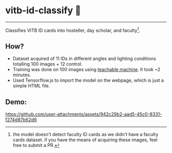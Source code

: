 # vitb-id-classify 🪪
---

Classifies VITB ID cards into hosteller, day scholar, and faculty[^*].

## How?
- Dataset acquired of 11 IDs in different angles and lighting conditions totalling 100 images + 12 control.
- Training was done on 100 images using [teachable machine](https://teachablemachine.withgoogle.com/). It took ~2 minutes.
- Used Tensorflow.js to import the model on the webpage, which is just a simple HTML file.

## Demo:
https://github.com/user-attachments/assets/942c29b2-aad5-45c0-8331-f274d87b62d6

[^*]: the model doesn't detect faculty ID cards as we didn't have a faculty cards dataset. if you have the means of acquiring these images, feel free to submit a PR.

